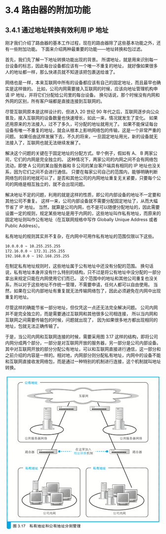 # 3.4 路由器的附加功能

## 3.4.1 通过地址转换有效利用 IP 地址

刚才我们介绍了路由器的基本工作过程，现在的路由器除了这些基本功能之外，还有一些附加功能。
下面来介绍两种最重要的功能——地址转换和包过滤。

首先，我们先了解一下地址转换功能出现的背景。
所谓地址，就是用来识别每一台设备的标志，因此每台设备都应该有一个唯一不重复的地址， 
就好像如果很多人的地址都一样，那么快递员就不知道该把包裹送给谁了。 

网络也是一样，本来互联网中所有的设备都应该有自己的固定地址，而且最早也确实是这样做的。
比如，公司内网需要接入互联网的时候，应该向地址管理机构申请 IP 地址，并将它们分配给公司里的每台设备。
换句话说，那个时候没有内网和外网的区别，所有客户端都是直接连接到互联网的。

尽管互联网原本是这样设计的，但进入 20 世纪 90 年代之后，互联网逐步向公众普及，接入互联网的设备数量也快速增长，如此一来，情况就发生了变化。
如果还用原来的方法接入，过不了多久，可分配的地址就用光了。
如果不能保证每台设备有唯一不重复的地址，就会从根本上影响网络包的传输，这是一个非常严重的问题。
如果任由这样发展下去，不久的将来，一旦固定地址用光，新的设备就无法接入了，互联网也就无法继续发展了。

解决这个问题的关键在于固定地址的分配方式。举个例子，假如有 A、 B 两家公司，它们的内网是完全独立的。
这种情况下，两家公司的内网之间不会有网络包流动，即使 A 公司的某台服务器和 B 公司的某台客户端具有相同的 IP 地址也没关系，因为它们之间不会进行通信。
只要在每家公司自己的范围内，能够明确判断网络包的目的地就可以了，是否和其他公司的内网地址重复无关紧要，只要每个公司的网络是相互独立的，就不会出现问题。

解决地址不足的问题，利用的就是这样的性质，即公司内部设备的地址不一定要和其他公司不重复。
这样一来，公司内部设备就不需要分配固定地址了，从而大幅节省了 IP 地址。
当然，就算是公司内网，也不是可以随便分配地址的，因此需要设置一定的规则，规定某些地址是用于内网的，这些地址叫作私有地址，而原来的固定地址则叫作公有地址（在互联网规格中写作 Globally Unique Address 或者 Public Address）。

私有地址的规则其实并不复杂，在内网中可用作私有地址的范围仅限以下这些。

    10.0.0.0 ~ 10.255.255.255 
    172.16.0.0 ~ 172.31.255.255 
    192.168.0.0 ~ 192.168.255.255

在制定私有地址规则时，这些地址属于公有地址中还没有分配的范围。 
换句话说，私有地址本身并没有什么特别的结构，只不过是将公有地址中没分配的一部分拿出来规定只能在内网使用它们而已。
这个范围中的地址和其他公司重复也没关系，所以对于这些地址不作统一管理，不需要申请，任何人都可以自由使用。
当然，如果在公司内部地址有重复就无法传输网络包了，因此必须避免在内网中出现重复的地址。

尽管这样的确能节省一部分地址，但仅凭这一点还无法完全解决问题。 
公司内网并不是完全独立的，而是需要通过互联网和其他很多公司相连接， 
所以当内网和互联网之间需要传输包的时候，问题就出现了，
因为如果很多地方都出现相同的地址，包就无法正确传输了。

于是，当公司内网和互联网连接的时候，需要采用图 3.17 这样的结构，即将公司内网分成两个部分，一部分是对互联网开放的服务器，另一部分是公司内部设备。其中对互联网开放的部分分配公有地址，可以和互联网直接进行通信，这一部分和之前介绍的内容是一样的。相对地，内网部分则分配私有地址，内网中的设备不能和互联网直接收发网络包，而是通过一种特别的机制进行连接，这个机制就叫地址转换。

![图 3.17 私有地址和公有地址分别管理](./images/3.17.png)